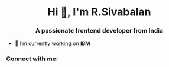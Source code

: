 <h1 align="center">Hi 👋, I'm R.Sivabalan</h1>
<h3 align="center">A passionate frontend developer from India</h3>

- 🔭 I’m currently working on **IBM**

<h3 align="left">Connect with me:</h3>
<p align="left">
</p>

